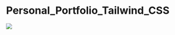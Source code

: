 # Personal_Portfolio_Tailwind_CSS
<img src="https://github.com/animationbro/Personal_Portfolio_Tailwind_CSS/blob/main/pp.png">
